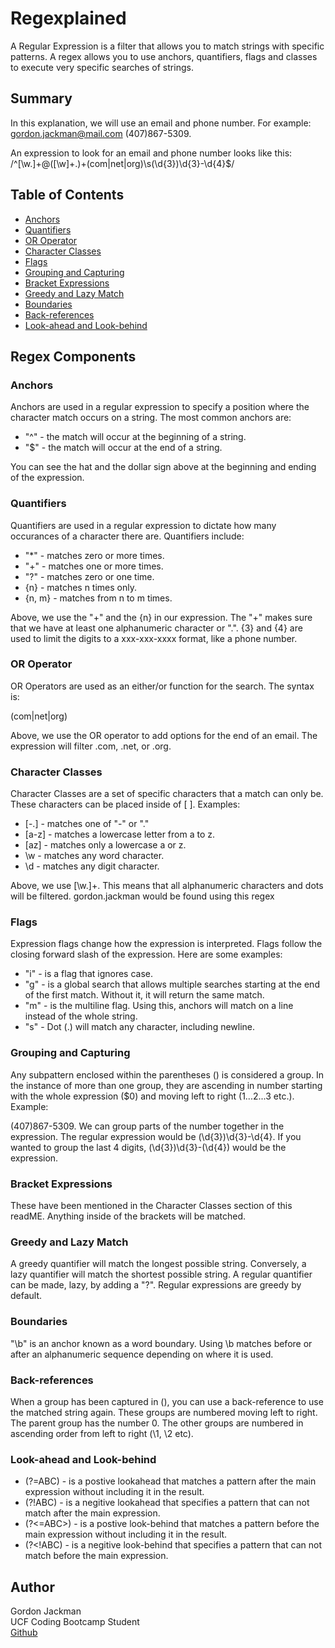 # Regexplained

A Regular Expression is a filter that allows you to match strings with specific patterns.  A regex allows you to use anchors, quantifiers, flags and classes to execute very specific searches of strings.  

## Summary

In this explanation, we will use an email and phone number.  For example:
gordon.jackman@mail.com (407)867-5309. 

An expression to look for an email and phone number looks like this:
/^[\w\.]+@([\w]+\.)+(com|net|org)\s\(\d{3}\)\d{3}-\d{4}$/

## Table of Contents

- [Anchors](#anchors)
- [Quantifiers](#quantifiers)
- [OR Operator](#or-operator)
- [Character Classes](#character-classes)
- [Flags](#flags)
- [Grouping and Capturing](#grouping-and-capturing)
- [Bracket Expressions](#bracket-expressions)
- [Greedy and Lazy Match](#greedy-and-lazy-match)
- [Boundaries](#boundaries)
- [Back-references](#back-references)
- [Look-ahead and Look-behind](#look-ahead-and-look-behind)

## Regex Components

### Anchors

Anchors are used in a regular expression to specify a position where the character match occurs on a string.  The most common anchors are:

* "^" - the match will occur at the beginning of a string.
* "$" - the match will occur at the end of a string.


You can see the hat and the dollar sign above at the beginning and ending of the expression.

### Quantifiers

Quantifiers are used in a regular expression to dictate how many occurances of a character there are.  Quantifiers include:

* "*" - matches zero or more times.
* "+" - matches one or more times.
* "?" - matches zero or one time.
* {n} - matches n times only.
* {n, m} - matches from n to m times.

Above, we use the "+" and the {n} in our expression.  The "+" makes sure that we have at least one alphanumeric character or ".".  {3} and {4} are used to limit the digits to a xxx-xxx-xxxx format, like a phone number.

### OR Operator

OR Operators are used as an either/or function for the search.  The syntax is:

(com|net|org)

Above, we use the OR operator to add options for the end of an email.  The expression will filter .com, .net, or .org.  

### Character Classes

Character Classes are a set of specific characters that a match can only be. 
These characters can be placed inside of [ ].  Examples:

* [-.]  - matches one of "-" or "."
* [a-z] - matches a lowercase letter from a to z.
* [az]  - matches only a lowercase a or z.  
* \w    - matches any word character.
* \d    - matches any digit character.

Above, we use [\w\.]+.  This means that all alphanumeric characters and dots will be filtered.  gordon.jackman would be found using this regex

### Flags

Expression flags change how the expression is interpreted. Flags follow the closing forward slash of the expression. Here are some examples:

* "i" - is a flag that ignores case.
* "g" - is a global search that allows multiple searches starting at the end of the first match.  Without it, it will return the same match.
* "m" - is the multiline flag.  Using this, anchors will match on a line instead of the whole string.
* "s" - Dot (.) will match any character, including newline.


### Grouping and Capturing
Any subpattern enclosed within the parentheses () is considered a group.  In the instance of more than one group, they are ascending in number starting with the whole expression ($0) and moving left to right (1...2...3 etc.).  Example:

(407)867-5309. We can group parts of the number together in the expression.  The regular expression would be \(\d{3}\)\d{3}-\d{4}.  If you wanted to group the last 4 digits, \(\d{3}\)\d{3}-(\d{4}) would be the expression.

### Bracket Expressions

These have been mentioned in the Character Classes section of this readME. Anything inside of the brackets will be matched.

### Greedy and Lazy Match

A greedy quantifier will match the longest possible string. Conversely, a lazy quantifier will match the shortest possible string. 
A regular quantifier can be made, lazy, by adding a "?".  Regular expressions are greedy by default.

### Boundaries

"\b" is an anchor known as a word boundary.  Using \b matches before or after an alphanumeric sequence depending on where it is used.

### Back-references

When a group has been captured in (), you can use a back-reference to use the matched string again.  These groups are numbered moving left to right.  The parent group has the number 0.  The other groups are numbered in ascending order from left to right (\1, \2 etc).  

### Look-ahead and Look-behind

* (?=ABC) - is a postive lookahead that matches a pattern after the main expression without including it in the result.
* (?!ABC) - is a negitive lookahead that specifies a pattern that can not match after the main expression.
* (?<=ABC>) - is a postive look-behind that matches a pattern before the main expression without including it in the result.
* (?<!ABC)  - is a negitive look-behind that specifies a pattern that can not match before the main expression.

## Author

Gordon Jackman  
UCF Coding Bootcamp Student  
[Github](https://github.com/spaghedward)